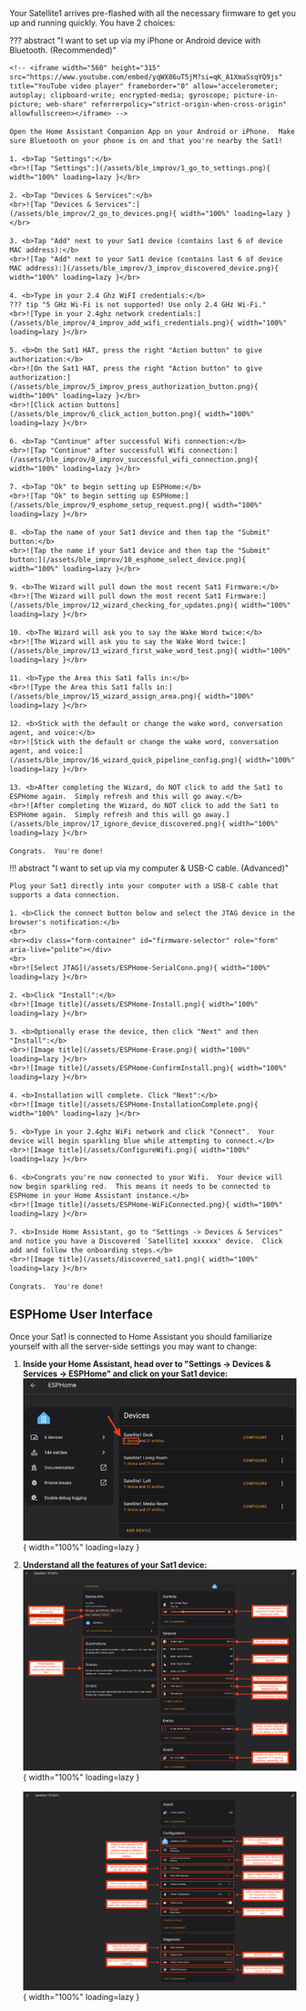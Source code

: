 Your Satellite1 arrives pre-flashed with all the necessary firmware to get you up and running quickly. You have 2 choices: 

??? abstract "I want to set up via my iPhone or Android device with Bluetooth. (Recommended)"

    <!-- <iframe width="560" height="315" src="https://www.youtube.com/embed/yqWX86uT5jM?si=qK_A1XmaSsqYQ9js" title="YouTube video player" frameborder="0" allow="accelerometer; autoplay; clipboard-write; encrypted-media; gyroscope; picture-in-picture; web-share" referrerpolicy="strict-origin-when-cross-origin" allowfullscreen></iframe> -->

    Open the Home Assistant Companion App on your Android or iPhone.  Make sure Bluetooth on your phone is on and that you're nearby the Sat1!  
    
    1. <b>Tap "Settings":</b>
    <br>![Tap "Settings":](/assets/ble_improv/1_go_to_settings.png){ width="100%" loading=lazy }</br>

    2. <b>Tap "Devices & Services":</b>
    <br>![Tap "Devices & Services":](/assets/ble_improv/2_go_to_devices.png){ width="100%" loading=lazy }</br>

    3. <b>Tap "Add" next to your Sat1 device (contains last 6 of device MAC address):</b>
    <br>![Tap "Add" next to your Sat1 device (contains last 6 of device MAC address):](/assets/ble_improv/3_improv_discovered_device.png){ width="100%" loading=lazy }</br>

    4. <b>Type in your 2.4 Ghz WiFI credentials:</b>
    ??? tip "5 GHz Wi-Fi is not supported! Use only 2.4 GHz Wi-Fi."
    <br>![Type in your 2.4ghz network credentials:](/assets/ble_improv/4_improv_add_wifi_credentials.png){ width="100%" loading=lazy }</br>

    5. <b>On the Sat1 HAT, press the right "Action button" to give authorization:</b>
    <br>![On the Sat1 HAT, press the right "Action button" to give authorization:](/assets/ble_improv/5_improv_press_authorization_button.png){ width="100%" loading=lazy }</br>
    <br>![Click action buttons](/assets/ble_improv/6_click_action_button.png){ width="100%" loading=lazy }</br>

    6. <b>Tap "Continue" after successful Wifi connection:</b>
    <br>![Tap "Continue" after successfull Wifi connection:](/assets/ble_improv/8_improv_successful_wifi_connection.png){ width="100%" loading=lazy }</br>

    7. <b>Tap "Ok" to begin setting up ESPHome:</b>
    <br>![Tap "Ok" to begin setting up ESPHome:](/assets/ble_improv/9_esphome_setup_request.png){ width="100%" loading=lazy }</br>

    8. <b>Tap the name of your Sat1 device and then tap the "Submit" button:</b>
    <br>![Tap the name if your Sat1 device and then tap the "Submit" button:](/assets/ble_improv/10_esphome_select_device.png){ width="100%" loading=lazy }</br>

    9. <b>The Wizard will pull down the most recent Sat1 Firmware:</b>
    <br>![The Wizard will pull down the most recent Sat1 Firmware:](/assets/ble_improv/12_wizard_checking_for_updates.png){ width="100%" loading=lazy }</br>

    10. <b>The Wizard will ask you to say the Wake Word twice:</b>
    <br>![The Wizard will ask you to say the Wake Word twice:](/assets/ble_improv/13_wizard_first_wake_word_test.png){ width="100%" loading=lazy }</br>

    11. <b>Type the Area this Sat1 falls in:</b>
    <br>![Type the Area this Sat1 falls in:](/assets/ble_improv/15_wizard_assign_area.png){ width="100%" loading=lazy }</br>

    12. <b>Stick with the default or change the wake word, conversation agent, and voice:</b>
    <br>![Stick with the default or change the wake word, conversation agent, and voice:](/assets/ble_improv/16_wizard_quick_pipeline_config.png){ width="100%" loading=lazy }</br>

    13. <b>After completing the Wizard, do NOT click to add the Sat1 to ESPHome again.  Simply refresh and this will go away.</b>
    <br>![After completing the Wizard, do NOT click to add the Sat1 to ESPHome again.  Simply refresh and this will go away.](/assets/ble_improv/17_ignore_device_discovered.png){ width="100%" loading=lazy }</br>

    Congrats.  You're done!

!!! abstract "I want to set up via my computer & USB-C cable. (Advanced)"

    Plug your Sat1 directly into your computer with a USB-C cable that supports a data connection.

    1. <b>Click the connect button below and select the JTAG device in the browser's notification:</b>
    <br>
    <br><div class="form-container" id="firmware-selector" role="form" aria-live="polite"></div>
    <br>
    <br>![Select JTAG](/assets/ESPHome-SerialConn.png){ width="100%" loading=lazy }</br>

    2. <b>Click "Install":</b>
    <br>![Image title](/assets/ESPHome-Install.png){ width="100%" loading=lazy }</br>
    
    3. <b>Optionally erase the device, then click "Next" and then "Install":</b>
    <br>![Image title](/assets/ESPHome-Erase.png){ width="100%" loading=lazy }</br>
    <br>![Image title](/assets/ESPHome-ConfirmInstall.png){ width="100%" loading=lazy }</br>

    4. <b>Installation will complete. Click "Next":</b>
    <br>![Image title](/assets/ESPHome-InstallationComplete.png){ width="100%" loading=lazy }</br>

    5. <b>Type in your 2.4ghz WiFi network and click "Connect".  Your device will begin sparkling blue while attempting to connect.</b>
    <br>![Image title](/assets/ConfigureWifi.png){ width="100%" loading=lazy }</br>

    6. <b>Congrats you're now connected to your Wifi.  Your device will now begin sparkling red.  This means it needs to be connected to ESPHome in your Home Assistant instance.</b>
    <br>![Image title](/assets/ESPHome-WiFiConnected.png){ width="100%" loading=lazy }</br>

    7. <b>Inside Home Assistant, go to "Settings -> Devices & Services" and notice you have a Discovered `Satellite1 xxxxxx' device.  Click add and follow the onboarding steps.</b>
    <br>![Image title](/assets/discovered_sat1.png){ width="100%" loading=lazy }</br>

    Congrats.  You're done!


## ESPHome User Interface
Once your Sat1 is connected to Home Assistant you should familiarize yourself with all the server-side settings you may want to change:

1. <b>Inside your Home Assistant, head over to "Settings -> Devices & Services -> ESPHome" and click on your Sat1 device:</b>
  <br>![esphome device list](/assets/esphome/1_esphome_device_list.png){ width="100%" loading=lazy }</br>

  2. <b>Understand all the features of your Sat1 device:</b>
  <br>![top esphome device](/assets/esphome/2_esphome_top_page.png){ width="100%" loading=lazy }</br>
  <br>![top esphome device](/assets/esphome/3_esphome_bottom_page.png){ width="100%" loading=lazy }</br>